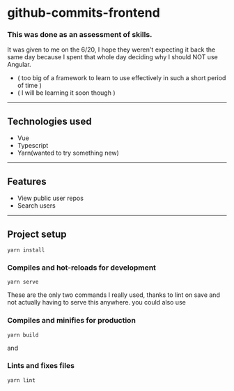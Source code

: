 # github-commits-frontend

### This was done as an assessment of skills.

It was given to me on the 6/20, I hope they weren't expecting it back the same day because I spent that whole day deciding why I should NOT use Angular.

- ( too big of a framework to learn to use effectively in such a short period of time )
- ( I will be learning it soon though )

---

## Technologies used

- Vue
- Typescript
- Yarn(wanted to try something new)

---

## Features

- View public user repos
- Search users

---

## Project setup

```
yarn install
```

### Compiles and hot-reloads for development

```
yarn serve
```

These are the only two commands I really used, thanks to lint on save and not actually having to serve this anywhere.
you could also use

### Compiles and minifies for production

```
yarn build
```

and

### Lints and fixes files

```
yarn lint
```
